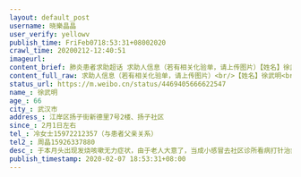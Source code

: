```yaml
---
layout: default_post
username: 晓樂晶晶
user_verify: yellowv
publish_time: FriFeb0718:53:31+08002020
crawl_time: 20200212-12:40:51
imageurl: 
content_brief: 肺炎患者求助超话 求助人信息（若有相关化验单，请上传图片）【姓名】徐武明【年龄】66【所在城市】武汉市【所在小区、社区】江岸区扬子街新德里7号2楼、扬子社区【患病时间】2月1日左右【联系方式】冷女士15972212357（与患者父亲关系）【其他紧急联系人】周晶 15926337880【病情描述】  ...全文
content_full_raw: 求助人信息（若有相关化验单，请上传图片）<br/>【姓名】徐武明<br/>【年龄】66<br/>【所在城市】武汉市<br/>【所在小区、社区】江岸区扬子街新德里7号2楼、扬子社区<br/>【患病时间】2月1日左右<br/>【联系方式】冷女士15972212357（与患者父亲关系）<br/>【其他紧急联系人】周晶15926337880<br/>【病情描述】于本月头出现发烧咳嗽无力症状，由于老人大意了，当成小感冒去社区诊所看病打针治疗，知道昨天才去武汉市中心医院二医院做CT检查，报告里面已经明确的说明了肺部感染情况，医生也说是高度疑似，只是核酸还没排上号检测，现在二医院已经不在继续提供吊针治疗了，诉求到社区，结果还是等，我们可以等，时间能等吗？都高度疑似了，社区就这么不重视吗？上报到微邻里，还说我制造恐慌？请问如实上报也错了吗？<adata-url="http://t.cn/R2WxQOQ"href="http://weibo.com/p/1001018008642010000000000"data-hide=""><spanclass='url-icon'><imgstyle='width:1rem;height:1rem'src='https://h5.sinaimg.cn/upload/2015/09/25/3/timeline_card_small_location_default.png'></span><spanclass="surl-text">武汉</span></a>
status_url: https://m.weibo.cn/status/4469405666622547
name_: 徐武明
age_: 66
city_: 武汉市
address_: 江岸区扬子街新德里7号2楼、扬子社区
since_: 2月1日左右
tel_: 冷女士15972212357（与患者父亲关系）
tel2_: 周晶15926337880
desc_: 于本月头出现发烧咳嗽无力症状，由于老人大意了，当成小感冒去社区诊所看病打针治疗，知道昨天才去武汉市中心医院二医院做CT检查，报告里面已经明确的说明了肺部感染情况，医生也说是高度疑似，只是核酸还没排上号检测，现在二医院已经不在继续提供吊针治疗了，诉求到社区，结果还是等，我们可以等，时间能等吗？都高度疑似了，社区就这么不重视吗？上报到微邻里，还说我制造恐慌？请问如实上报也错了吗？<adata-url="http//t.cn/R2WxQOQ"href="http//weibo.com/p/1001018008642010000000000"data-hide=""><spanclass='url-icon'><imgstyle='width1rem;height1rem'src='https//h5.sinaimg.cn/upload/2015/09/25/3/timeline_card_small_location_default.png'></span><spanclass="surl-text">武汉</span></a>
publish_timestamp: 2020-02-07 18:53:31+08:00
---
```

